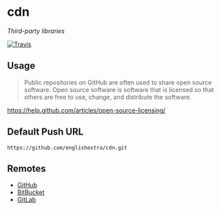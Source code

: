 # cdn

*Third-party libraries*

[![Travis](https://img.shields.io/travis/englishextra/cdn.svg)](https://github.com/englishextra/cdn)

## Usage

> Public repositories on GitHub are often used to share open source software. Open source software is software that is licensed so that others are free to use, change, and distribute the software.

<https://help.github.com/articles/open-source-licensing/>

## Default Push URL

```
https://github.com/englishextra/cdn.git
```

## Remotes

 - [GitHub](https://github.com/englishextra/cdn)
 - [BitBucket](https://bitbucket.org/englishextra/cdn)
 - [GitLab](https://gitlab.com/englishextra/cdn)
